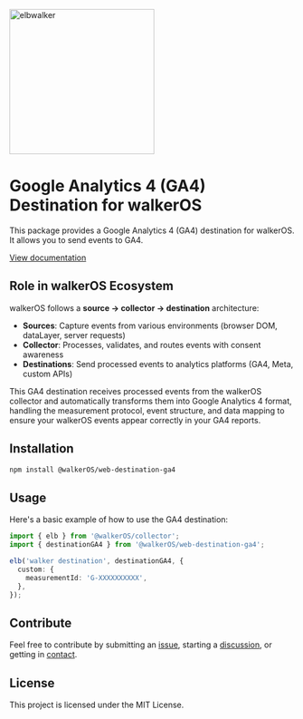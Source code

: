 <p align="left">
  <a href="https://elbwalker.com">
    <img title="elbwalker" src='https://www.elbwalker.com/img/elbwalker_logo.png' width="256px"/>
  </a>
</p>

# Google Analytics 4 (GA4) Destination for walkerOS

This package provides a Google Analytics 4 (GA4) destination for walkerOS. It
allows you to send events to GA4.

[View documentation](https://www.elbwalker.com/docs/destinations/web/ga4/)

## Role in walkerOS Ecosystem

walkerOS follows a **source → collector → destination** architecture:

- **Sources**: Capture events from various environments (browser DOM, dataLayer,
  server requests)
- **Collector**: Processes, validates, and routes events with consent awareness
- **Destinations**: Send processed events to analytics platforms (GA4, Meta,
  custom APIs)

This GA4 destination receives processed events from the walkerOS collector and
automatically transforms them into Google Analytics 4 format, handling the
measurement protocol, event structure, and data mapping to ensure your walkerOS
events appear correctly in your GA4 reports.

## Installation

```sh
npm install @walkerOS/web-destination-ga4
```

## Usage

Here's a basic example of how to use the GA4 destination:

```typescript
import { elb } from '@walkerOS/collector';
import { destinationGA4 } from '@walkerOS/web-destination-ga4';

elb('walker destination', destinationGA4, {
  custom: {
    measurementId: 'G-XXXXXXXXXX',
  },
});
```

## Contribute

Feel free to contribute by submitting an
[issue](https://github.com/elbwalker/walkerOS/issues), starting a
[discussion](https://github.com/elbwalker/walkerOS/discussions), or getting in
[contact](https://calendly.com/elb-alexander/30min).

## License

This project is licensed under the MIT License.
